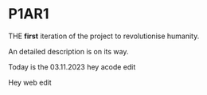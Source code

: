 # P1AR1
THE **first** iteration of the project to revolutionise humanity.

An detailed description is on its way.

Today is the 03.11.2023
hey acode edit

Hey web edit